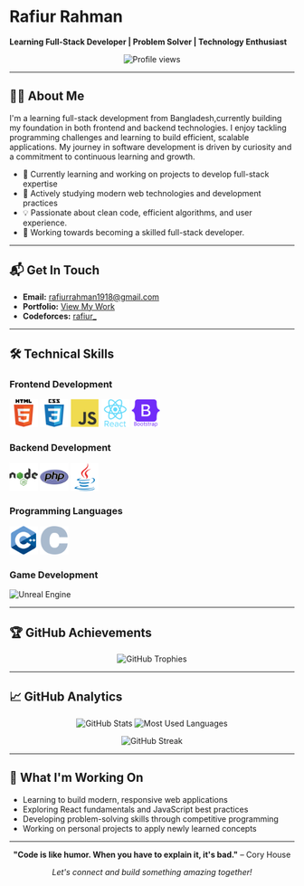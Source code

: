 # Rafiur Rahman
**Learning Full-Stack Developer | Problem Solver | Technology Enthusiast**

<p align="center">
  <img src="https://komarev.com/ghpvc/?username=ratul1918&label=Profile%20views&color=0e75b6&style=flat" alt="Profile views" />
</p>

---

## 👨‍💻 About Me

I'm a learning full-stack development from Bangladesh,currently building my foundation in both frontend and backend technologies. I enjoy tackling programming challenges and learning to build efficient, scalable applications. My journey in software development is driven by curiosity and a commitment to continuous learning and growth.

- 🔭 Currently learning and working on projects to develop full-stack expertise
- 🌱 Actively studying modern web technologies and development practices
- 💡 Passionate about clean code, efficient algorithms, and user experience.
- 🎯 Working towards becoming a skilled full-stack developer.

---

## 📬 Get In Touch

- **Email:** [rafiurrahman1918@gmail.com](mailto:rafiurrahman1918@gmail.com)
- **Portfolio:** [View My Work](https://my-portfolio-lovat-phi-80.vercel.app)
- **Codeforces:** [rafiur_](https://codeforces.com/profile/rafiur_)

---

## 🛠️ Technical Skills

### Frontend Development
<p align="left">
  <img src="https://raw.githubusercontent.com/devicons/devicon/master/icons/html5/html5-original-wordmark.svg" alt="HTML5" width="50" height="50"/>
  <img src="https://raw.githubusercontent.com/devicons/devicon/master/icons/css3/css3-original-wordmark.svg" alt="CSS3" width="50" height="50"/>
  <img src="https://raw.githubusercontent.com/devicons/devicon/master/icons/javascript/javascript-original.svg" alt="JavaScript" width="50" height="50"/>
  <img src="https://raw.githubusercontent.com/devicons/devicon/master/icons/react/react-original-wordmark.svg" alt="React" width="50" height="50"/>
  <img src="https://raw.githubusercontent.com/devicons/devicon/master/icons/bootstrap/bootstrap-plain-wordmark.svg" alt="Bootstrap" width="50" height="50"/>
</p>

### Backend Development
<p align="left">
  <img src="https://raw.githubusercontent.com/devicons/devicon/master/icons/nodejs/nodejs-original-wordmark.svg" alt="Node.js" width="50" height="50"/>
  <img src="https://raw.githubusercontent.com/devicons/devicon/master/icons/php/php-original.svg" alt="PHP" width="50" height="50"/>
  <img src="https://raw.githubusercontent.com/devicons/devicon/master/icons/java/java-original.svg" alt="Java" width="50" height="50"/>
</p>

### Programming Languages
<p align="left">
  <img src="https://raw.githubusercontent.com/devicons/devicon/master/icons/cplusplus/cplusplus-original.svg" alt="C++" width="50" height="50"/>
  <img src="https://raw.githubusercontent.com/devicons/devicon/master/icons/c/c-original.svg" alt="C" width="50" height="50"/>
</p>

### Game Development
<p align="left">
  <img src="https://raw.githubusercontent.com/kenangundogan/fontisto/036b7eca71aab1bef8e6a0518f7329f13ed62f6b/icons/svg/brand/unreal-engine.svg" alt="Unreal Engine" width="50" height="50"/>
</p>

---

## 🏆 GitHub Achievements

<p align="center">
  <img src="https://github-profile-trophy.vercel.app/?username=ratul1918&theme=onedark&no-frame=true&margin-w=15&margin-h=15&column=4" alt="GitHub Trophies" />
</p>

---

## 📈 GitHub Analytics

<div align="center">
  
  <img height="180em" src="https://github-readme-stats.vercel.app/api?username=ratul1918&show_icons=true&theme=tokyonight&include_all_commits=true&count_private=true&hide_border=true" alt="GitHub Stats"/>
  
  <img height="180em" src="https://github-readme-stats.vercel.app/api/top-langs/?username=ratul1918&layout=compact&theme=tokyonight&hide_border=true" alt="Most Used Languages"/>
  
</div>

<p align="center">
  <img src="https://github-readme-streak-stats.herokuapp.com/?user=ratul1918&theme=tokyonight&hide_border=true" alt="GitHub Streak" />
</p>

---

## 🌟 What I'm Working On

- Learning to build modern, responsive web applications
- Exploring React fundamentals and JavaScript best practices
- Developing problem-solving skills through competitive programming
- Working on personal projects to apply newly learned concepts

---

<div align="center">
  
  **"Code is like humor. When you have to explain it, it's bad."** – Cory House
  
  *Let's connect and build something amazing together!*
  
</div>
